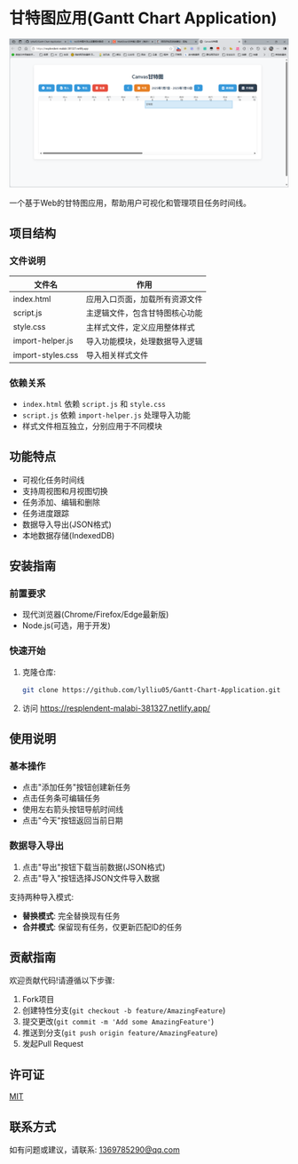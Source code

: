 # 甘特图应用(Gantt Chart Application)

![alt text](image.png)

一个基于Web的甘特图应用，帮助用户可视化和管理项目任务时间线。

## 项目结构

### 文件说明
| 文件名 | 作用 |
|--------|------|
| index.html | 应用入口页面，加载所有资源文件 |
| script.js | 主逻辑文件，包含甘特图核心功能 |
| style.css | 主样式文件，定义应用整体样式 |
| import-helper.js | 导入功能模块，处理数据导入逻辑 |
| import-styles.css | 导入相关样式文件 |

### 依赖关系
- `index.html` 依赖 `script.js` 和 `style.css`
- `script.js` 依赖 `import-helper.js` 处理导入功能
- 样式文件相互独立，分别应用于不同模块

## 功能特点

- 可视化任务时间线
- 支持周视图和月视图切换
- 任务添加、编辑和删除
- 任务进度跟踪
- 数据导入导出(JSON格式)
- 本地数据存储(IndexedDB)

## 安装指南

### 前置要求
- 现代浏览器(Chrome/Firefox/Edge最新版)
- Node.js(可选，用于开发)

### 快速开始
1. 克隆仓库:
   ```bash
   git clone https://github.com/lylliu05/Gantt-Chart-Application.git
   ```
2. 访问 https://resplendent-malabi-381327.netlify.app/

## 使用说明

### 基本操作
- 点击"添加任务"按钮创建新任务
- 点击任务条可编辑任务
- 使用左右箭头按钮导航时间线
- 点击"今天"按钮返回当前日期

### 数据导入导出
1. 点击"导出"按钮下载当前数据(JSON格式)
2. 点击"导入"按钮选择JSON文件导入数据

支持两种导入模式:
- **替换模式**: 完全替换现有任务
- **合并模式**: 保留现有任务，仅更新匹配ID的任务

## 贡献指南

欢迎贡献代码!请遵循以下步骤:

1. Fork项目
2. 创建特性分支(`git checkout -b feature/AmazingFeature`)
3. 提交更改(`git commit -m 'Add some AmazingFeature'`)
4. 推送到分支(`git push origin feature/AmazingFeature`)
5. 发起Pull Request

## 许可证

[MIT](https://choosealicense.com/licenses/mit/)

## 联系方式

如有问题或建议，请联系: 1369785290@qq.com
